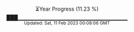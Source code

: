<p align="center">
⏳Year Progress (11.23 %) <br>
███▁▁▁▁▁▁▁▁▁▁▁▁▁▁▁▁▁▁▁▁▁▁▁▁▁▁▁ <br>
<sub>Updated: Sat, 11 Feb 2023 00:08:06 GMT</sub>
</p>

